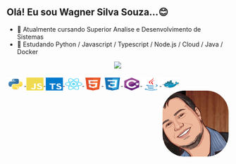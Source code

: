 ## Olá! Eu sou Wagner Silva Souza...😊

- 🔭 Atualmente cursando Superior Analise e Desenvolvimento de Sistemas
- 🌱 Estudando Python / Javascript / Typescript / Node.js / Cloud / Java / Docker

<div align="center">
  <a href="https://github.com/Wagner-Dev-Souza">
  
  <img height="180em" src="https://github-readme-stats.vercel.app/api/top-langs/?username=Wagner-Dev-Souza&layout=compact&langs_count=7&theme=dark"/>
</div>

<div style="display: inline_block"><br>
  <img align="center" alt="Wag-Python" height="30" width="40" src="https://raw.githubusercontent.com/devicons/devicon/master/icons/python/python-original.svg">
  <img align="center" alt="Wag-Js" height="30" width="40" src="https://raw.githubusercontent.com/devicons/devicon/master/icons/javascript/javascript-plain.svg">
  <img align="center" alt="Wag-Ts" height="30" width="40" src="https://raw.githubusercontent.com/devicons/devicon/master/icons/typescript/typescript-plain.svg">
  <img align="center" alt="Wag-React" height="30" width="40" src="https://raw.githubusercontent.com/devicons/devicon/master/icons/react/react-original.svg">
  <img align="center" alt="Wag-HTML" height="30" width="40" src="https://raw.githubusercontent.com/devicons/devicon/master/icons/html5/html5-original.svg">
  <img align="center" alt="Wag-CSS" height="30" width="40" src="https://raw.githubusercontent.com/devicons/devicon/master/icons/css3/css3-original.svg">
  <img align="center" alt="Wag-Csharp" height="30" width="40" src="https://raw.githubusercontent.com/devicons/devicon/master/icons/csharp/csharp-original.svg">
  <img align="center" alt="Wag-Java" height="30" width="40" src="https://raw.githubusercontent.com/devicons/devicon/master/icons/java/java-original.svg">
  <img align="center" alt="Wag-Java" height="30" width="40" src="https://raw.githubusercontent.com/devicons/devicon/master/icons/docker/docker-original.svg">   
  
  <img align="right" alt="Wag-pic" height="150" style="border-radius:50px;" src="https://github.com/Wagner-Dev-Souza/Wagner-Dev-Souza/blob/main/ezgif.com-gif-maker.gif">
</div>

##

